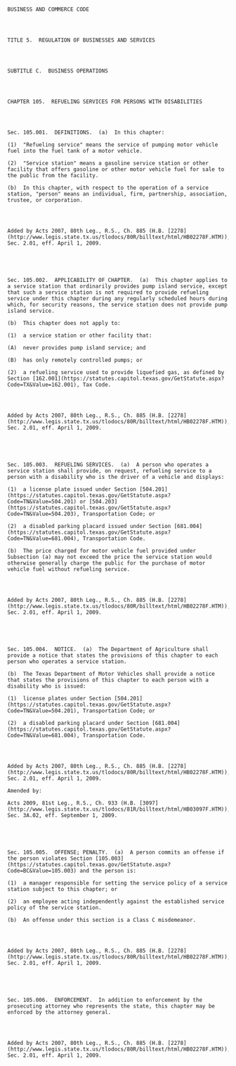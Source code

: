 ﻿
    
    
    	
    					
    
    
    BUSINESS AND COMMERCE CODE
    
      
    
    
    TITLE 5.  REGULATION OF BUSINESSES AND SERVICES
    
      
    
    
    SUBTITLE C.  BUSINESS OPERATIONS
    
      
    
    
    CHAPTER 105.  REFUELING SERVICES FOR PERSONS WITH DISABILITIES
    
      
    
    
    Sec. 105.001.  DEFINITIONS.  (a)  In this chapter:
    
    (1)  "Refueling service" means the service of pumping motor vehicle fuel into the fuel tank of a motor vehicle.
    
    (2)  "Service station" means a gasoline service station or other facility that offers gasoline or other motor vehicle fuel for sale to the public from the facility.
    
    (b)  In this chapter, with respect to the operation of a service station, "person" means an individual, firm, partnership, association, trustee, or corporation.
    
    
    
    
    Added by Acts 2007, 80th Leg., R.S., Ch. 885 (H.B. [2278](http://www.legis.state.tx.us/tlodocs/80R/billtext/html/HB02278F.HTM)), Sec. 2.01, eff. April 1, 2009.
    
    
    
    
    
    Sec. 105.002.  APPLICABILITY OF CHAPTER.  (a)  This chapter applies to a service station that ordinarily provides pump island service, except that such a service station is not required to provide refueling service under this chapter during any regularly scheduled hours during which, for security reasons, the service station does not provide pump island service.
    
    (b)  This chapter does not apply to:
    
    (1)  a service station or other facility that:
    
    (A)  never provides pump island service; and
    
    (B)  has only remotely controlled pumps; or
    
    (2)  a refueling service used to provide liquefied gas, as defined by Section [162.001](https://statutes.capitol.texas.gov/GetStatute.aspx?Code=TX&Value=162.001), Tax Code.
    
    
    
    
    Added by Acts 2007, 80th Leg., R.S., Ch. 885 (H.B. [2278](http://www.legis.state.tx.us/tlodocs/80R/billtext/html/HB02278F.HTM)), Sec. 2.01, eff. April 1, 2009.
    
    
    
    
    
    Sec. 105.003.  REFUELING SERVICES.  (a)  A person who operates a service station shall provide, on request, refueling service to a person with a disability who is the driver of a vehicle and displays:
    
    (1)  a license plate issued under Section [504.201](https://statutes.capitol.texas.gov/GetStatute.aspx?Code=TN&Value=504.201) or [504.203](https://statutes.capitol.texas.gov/GetStatute.aspx?Code=TN&Value=504.203), Transportation Code; or
    
    (2)  a disabled parking placard issued under Section [681.004](https://statutes.capitol.texas.gov/GetStatute.aspx?Code=TN&Value=681.004), Transportation Code.
    
    (b)  The price charged for motor vehicle fuel provided under Subsection (a) may not exceed the price the service station would otherwise generally charge the public for the purchase of motor vehicle fuel without refueling service.
    
    
    
    
    Added by Acts 2007, 80th Leg., R.S., Ch. 885 (H.B. [2278](http://www.legis.state.tx.us/tlodocs/80R/billtext/html/HB02278F.HTM)), Sec. 2.01, eff. April 1, 2009.
    
    
    
    
    
    Sec. 105.004.  NOTICE.  (a)  The Department of Agriculture shall provide a notice that states the provisions of this chapter to each person who operates a service station.
    
    (b)  The Texas Department of Motor Vehicles shall provide a notice that states the provisions of this chapter to each person with a disability who is issued:
    
    (1)  license plates under Section [504.201](https://statutes.capitol.texas.gov/GetStatute.aspx?Code=TN&Value=504.201), Transportation Code; or
    
    (2)  a disabled parking placard under Section [681.004](https://statutes.capitol.texas.gov/GetStatute.aspx?Code=TN&Value=681.004), Transportation Code.
    
    
    
    
    Added by Acts 2007, 80th Leg., R.S., Ch. 885 (H.B. [2278](http://www.legis.state.tx.us/tlodocs/80R/billtext/html/HB02278F.HTM)), Sec. 2.01, eff. April 1, 2009.
    
    Amended by: 
    
    Acts 2009, 81st Leg., R.S., Ch. 933 (H.B. [3097](http://www.legis.state.tx.us/tlodocs/81R/billtext/html/HB03097F.HTM)), Sec. 3A.02, eff. September 1, 2009.
    
    
    
    
    
    Sec. 105.005.  OFFENSE; PENALTY.  (a)  A person commits an offense if the person violates Section [105.003](https://statutes.capitol.texas.gov/GetStatute.aspx?Code=BC&Value=105.003) and the person is:
    
    (1)  a manager responsible for setting the service policy of a service station subject to this chapter; or
    
    (2)  an employee acting independently against the established service policy of the service station.
    
    (b)  An offense under this section is a Class C misdemeanor.
    
    
    
    
    Added by Acts 2007, 80th Leg., R.S., Ch. 885 (H.B. [2278](http://www.legis.state.tx.us/tlodocs/80R/billtext/html/HB02278F.HTM)), Sec. 2.01, eff. April 1, 2009.
    
    
    
    
    
    Sec. 105.006.  ENFORCEMENT.  In addition to enforcement by the prosecuting attorney who represents the state, this chapter may be enforced by the attorney general.
    
    
    
    
    Added by Acts 2007, 80th Leg., R.S., Ch. 885 (H.B. [2278](http://www.legis.state.tx.us/tlodocs/80R/billtext/html/HB02278F.HTM)), Sec. 2.01, eff. April 1, 2009.
    
    
    
    
    				
